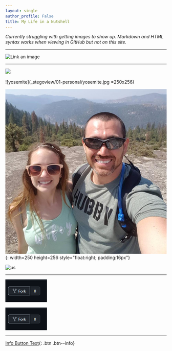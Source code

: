 ```yaml
---
layout: single
author_profile: False
title: My Life in a Nutshell
---
```


*Currently struggling with getting images to show up. Markdown and HTML syntax works when viewing in GitHub but not on this site.* 

- - -

![Link an image](https://docs.microsoft.com/learn/azure-devops/shared/media/mara.png)

- - -

<img src="_https://github.com/DigitalHammer/DigitalHammer.github.io/blob/master/_pages/_stegoview/01-personal/yosemite.jpg"/>


![yosemite](_stegoview/01-personal/yosemite.jpg =250x256)

![yosemite-pad](_stegoview/01-personal/yosemite.jpg){: width=250 height=256 style="float:right; padding:16px"}

<img src="_stegoview/howto-fork" alt="us" title="Yosemite" width="250" height="256"/>

- - -

<img src="_stegoview/howto-fork.png"/>

![png-test](_stegoview/howto-fork.png)

- - -

[Info Button Text](#link){: .btn .btn--info}









